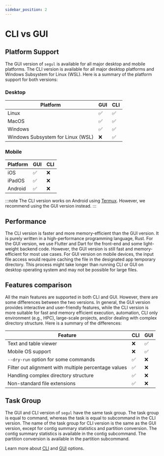 ```yaml
---
sidebar_position: 2
---
```


# CLI vs GUI

## Platform Support

The GUI version of `segul` is available for all major desktop and mobile platforms. The CLI version is available for all major desktop platforms and Windows Subsystem for Linux (WSL). Here is a summary of the platform support for both versions:

### Desktop

| Platform                          | GUI | CLI |
| --------------------------------- | --- | --- |
| Linux                             | ✅  | ✅  |
| MacOS                             | ✅  | ✅  |
| Windows                           | ✅  | ✅  |
| Windows Subsystem for Linux (WSL) | ❌  | ✅  |

### Mobile

| Platform | GUI | CLI |
| -------- | --- | --- |
| iOS      | ✅  | ❌  |
| iPadOS   | ✅  | ❌  |
| Android  | ✅  | ❌  |

:::note
The CLI version works on Android using [Termux](https://termux.dev/). However, we recommend using the GUI version instead.
:::

## Performance

The CLI version is faster and more memory-efficient than the GUI version. It is purely written in a high-performance programming language, Rust. For the GUI version, we use Flutter and Dart for the front-end and some light-weight backend code. However, the GUI version is still fast and memory-efficient for most use cases. For GUI version on mobile devices, the input file access would require caching the file in the designated app temporary directory. This process might take longer than running CLI or GUI on desktop operating system and may not be possible for large files.

## Features comparison

All the main features are supported in both CLI and GUI. However, there are some differences between the two versions. In general, the GUI version provides interactive and user-friendly features, while the CLI version is more suitable for fast and memory efficient execution, automation, CLI only environment (e.g., HPC), large-scale projects, and/or dealing with complex directory structure. Here is a summary of the differences:

| Feature                                              | CLI | GUI |
| ---------------------------------------------------- | --- | --- |
| Text and table viewer                                | ❌  | ✅  |
| Mobile OS support                                    | ❌  | ✅  |
| `--dry-run` option for some commands                 | ✅  | ❌  |
| Filter out alignment with multiple percentage values | ✅  | ❌  |
| Handling complex directory structure                 | ✅  | ❌  |
| Non-standard file extensions                         | ✅  | ❌  |

## Task Group

The GUI and CLI version of `segul` have the same task group. The task group is equal to command, whereas the task is equal to subcommand in the CLI version. The name of the task group for CLI version is the same as the GUI version, except for contig summary statistics and partition conversion. The contig summary statistics is available in the contig subcommand. The partition conversion is available in the partition subcommand.

Learn more about [CLI](./cli-usage/command_options) and [GUI](./gui-usage/general) options.
